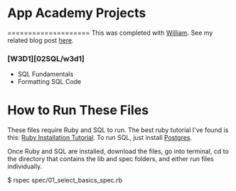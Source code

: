 # App Academy Projects
====================
This was completed with [William](https://github.com/willcreager). See my related blog post [here]().

### [W3D1][02SQL/w3d1]
* SQL Fundamentals
* Formatting SQL Code

# How to Run These Files
These files require Ruby and SQL to run. The best ruby tutorial I've found is this: [Ruby Installation Tutorial](http://installrails.com/steps). To run SQL, just install [Postgres](http://www.postgresql.org/).

Once Ruby and SQL are installed, download the files, go into terminal, cd to the directory that contains the lib and spec folders, and either run files individually.

$ rspec spec/01_select_basics_spec.rb
